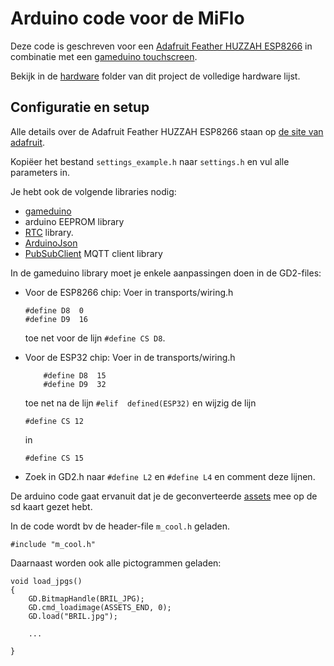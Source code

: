 # Arduino code voor de MiFlo

Deze code is geschreven voor een [Adafruit Feather HUZZAH ESP8266](https://learn.adafruit.com/adafruit-feather-huzzah-esp8266) in combinatie met een [gameduino touchscreen](https://www.watterott.com/en/Gameduino-3). 

Bekijk in de [hardware](../hardware) folder van dit project de volledige hardware lijst.

## Configuratie en setup

Alle details over de Adafruit Feather HUZZAH ESP8266 staan op [de site van adafruit](https://learn.adafruit.com/adafruit-feather-huzzah-esp8266/using-arduino-ide).

Kopiëer het bestand `settings_example.h` naar `settings.h` en vul alle parameters in.

Je hebt ook de volgende libraries nodig:

* [gameduino](https://github.com/jamesbowman/gd2-lib)
* arduino EEPROM library
* [RTC](https://github.com/adafruit/RTClib) library.
* [ArduinoJson](https://github.com/bblanchon/ArduinoJson)
* [PubSubClient](https://github.com/knolleary/pubsubclient) MQTT client library

In de gameduino library moet je enkele aanpassingen doen in de GD2-files:

*  Voor de ESP8266 chip: Voer in transports/wiring.h
	
	```
	#define D8  0
	#define D9  16
	```
	toe net voor de lijn `#define CS D8`.
*  Voor de ESP32 chip: Voer in de transports/wiring.h

	```
        #define D8  15
        #define D9  32 
	```
	toe net na de lijn `#elif  defined(ESP32)` en wijzig de lijn 
	```
	#define CS 12
	```
	in 
	```
	#define CS 15
	```
* Zoek in GD2.h naar `#define L2` en `#define L4` en comment deze lijnen.


De arduino code gaat ervanuit dat je de geconverteerde [assets](../assets) mee op de sd kaart gezet hebt.

In de code wordt bv de header-file `m_cool.h` geladen.

```
#include "m_cool.h"
```

Daarnaast worden ook alle pictogrammen geladen:

```
void load_jpgs() 
{
	GD.BitmapHandle(BRIL_JPG);
	GD.cmd_loadimage(ASSETS_END, 0);
	GD.load("BRIL.jpg");

	...
	
}
```
